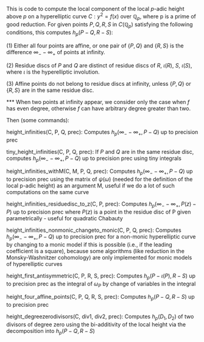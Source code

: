 This is code to compute the local component of the local $p$-adic height above $p$ on a hyperelliptic curve $C:y^2=f(x)$ over $\mathbb{Q}_p$, where p is a prime of good  reduction. For given points $P,Q,R,S$ in $C(\mathbb{Q}_p)$ satisfying the following conditions, this computes $h_p(P-Q,R-S)$:

(1) Either all four points are affine, or one pair of $\{P,Q\}$ and $\{R,S\}$ is the difference $\infty_- -\infty_+$ of points at infinity.

(2) Residue discs of $P$ and $Q$ are distinct of residue discs of $R$, $\iota(R)$, $S$, $\iota(S)$, where $\iota$ is the hyperelliptic involution.

(3) Affine points do not belong to residue discs at infinity, unless $\{P,Q\}$ or $\{R,S\}$ are in the same residue disc.

*** When two points at infinity appear, we consider only the case when $f$ has even degree, otherwise $f$ can have arbitrary degree greater than two.

Then (some commands):

height_infinities(C, P, Q, prec):    Computes $h_p(\infty_- - \infty_+, P-Q)$ up to precision prec

tiny_height_infinities(C, P, Q, prec):    If $P$ and $Q$ are in the same residue disc, computes $h_p(\infty_- - \infty_+, P-Q)$ up to precision prec using tiny integrals

height_infinities_withM(C, M, P, Q, prec):     Computes $h_p(\infty_- - \infty_+, P-Q)$ up to precision prec using the matrix of $\psi(\omega)$ (needed for the definition of the local p-adic height) as an argument M, useful if we do a lot of such computations on the same curve

height_infinities_residuedisc_to_z(C, P, prec):     Computes $h_p(\infty_- - \infty_+, P(z)-P)$ up to precision prec where $P(z)$ is a point in the residue disc of P given parametrically - useful for quadratic Chabauty

height_infinities_nonmonic_changeto_monic(C, P, Q, prec):    Computes $h_p(\infty_- - \infty_+, P-Q)$ up to precision prec for a non-monic hyperelliptic curve by changing to a monic model if this is possible (i.e., if the leading coefficient is a square), because some algorithms (like reduction in the Monsky-Washnitzer cohomology) are only implemented for monic models of hyperelliptic curves

height_first_antisymmetric(C, P, R, S, prec):    Computes $h_p(P-\iota(P), R-S)$ up to precision prec as the integral of $\omega_P$ by change of variables in the integral

height_four_affine_points(C, P, Q, R, S, prec):    Computes $h_p(P-Q, R-S)$ up to precision prec

height_degreezerodivisors(C, div1, div2, prec):    Computes $h_p(D_1, D_2)$ of two divisors of degree zero using the bi-additivity of the local height via the decomposition into $h_p(P-Q,R-S)$
